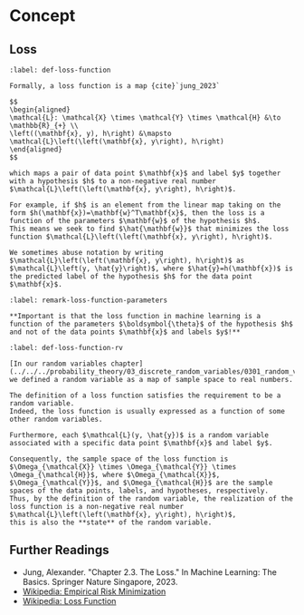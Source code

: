 # Concept

## Loss

```{prf:definition} Loss Function
:label: def-loss-function

Formally, a loss function is a map {cite}`jung_2023`

$$
\begin{aligned}
\mathcal{L}: \mathcal{X} \times \mathcal{Y} \times \mathcal{H} &\to \mathbb{R}_{+} \\
\left((\mathbf{x}, y), h\right) &\mapsto \mathcal{L}\left(\left(\mathbf{x}, y\right), h\right)
\end{aligned}
$$

which maps a pair of data point $\mathbf{x}$ and label $y$ together with a hypothesis $h$ to a non-negative real number $\mathcal{L}\left(\left(\mathbf{x}, y\right), h\right)$.

For example, if $h$ is an element from the linear map taking on the form $h(\mathbf{x})=\mathbf{w}^T\mathbf{x}$, then the loss is a function of the parameters $\mathbf{w}$ of the hypothesis $h$.
This means we seek to find $\hat{\mathbf{w}}$ that minimizes the loss function $\mathcal{L}\left(\left(\mathbf{x}, y\right), h\right)$.

We sometimes abuse notation by writing $\mathcal{L}\left(\left(\mathbf{x}, y\right), h\right)$ as $\mathcal{L}\left(y, \hat{y}\right)$, where $\hat{y}=h(\mathbf{x})$ is the predicted label of the hypothesis $h$ for the data point $\mathbf{x}$.
```

```{prf:remark} Loss Function is a function of the parameters
:label: remark-loss-function-parameters

**Important is that the loss function in machine learning is a function of the parameters $\boldsymbol{\theta}$ of the hypothesis $h$ and not of the data points $\mathbf{x}$ and labels $y$!**
```

```{prf:definition} Loss Function as a Random Variable
:label: def-loss-function-rv

[In our random variables chapter](../../../probability_theory/03_discrete_random_variables/0301_random_variables.md),
we defined a random variable as a map of sample space to real numbers.

The definition of a loss function satisfies the requirement to be a random variable.
Indeed, the loss function is usually expressed as a function of some other random variables.

Furthermore, each $\mathcal{L}(y, \hat{y})$ is a random variable associated with a specific data point $\mathbf{x}$ and label $y$.

Consequently, the sample space of the loss function is $\Omega_{\mathcal{X}} \times \Omega_{\mathcal{Y}} \times \Omega_{\mathcal{H}}$, where $\Omega_{\mathcal{X}}$, $\Omega_{\mathcal{Y}}$, and $\Omega_{\mathcal{H}}$ are the sample spaces of the data points, labels, and hypotheses, respectively.
Thus, by the definition of the random variable, the realization of the loss function is a non-negative real number $\mathcal{L}\left(\left(\mathbf{x}, y\right), h\right)$,
this is also the **state** of the random variable.
```

## Further Readings

- Jung, Alexander. "Chapter 2.3. The Loss." In Machine Learning: The Basics. Springer Nature Singapore, 2023.
- [Wikipedia: Empirical Risk Minimization](https://en.wikipedia.org/wiki/Empirical_risk_minimization)
- [Wikipedia: Loss Function](https://en.wikipedia.org/wiki/Loss_function)